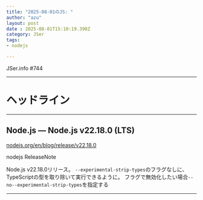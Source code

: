 ```yaml
---
title: "2025-08-01のJS: "
author: "azu"
layout: post
date : 2025-08-01T15:10:19.390Z
category: JSer
tags:
- nodejs

---
```


JSer.info #744

----

<h1 class="site-genre">ヘッドライン</h1>

----

## Node.js — Node.js v22.18.0 (LTS)
[nodejs.org/en/blog/release/v22.18.0](https://nodejs.org/en/blog/release/v22.18.0 "Node.js — Node.js v22.18.0 (LTS)")
<p class="jser-tags jser-tag-icon"><span class="jser-tag">nodejs</span> <span class="jser-tag">ReleaseNote</span></p>

Node.js v22.18.0リリース。
`--experimental-strip-types`のフラグなしに、TypeScriptの型を取り除いて実行できるように。
フラグで無効化したい場合`--no--experimental-strip-types`を指定する


----
